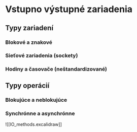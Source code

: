 # Vstupno výstupné zariadenia


## Typy zariadení

### Blokové a znakové

### Sieťové zariadenia (sockety)

### Hodiny a časovače (neštandardizované)

## Typy operácií

### Blokujúce a neblokujúce

### Synchrónne a asynchrónne
![[IO_methods.excalidraw]]
